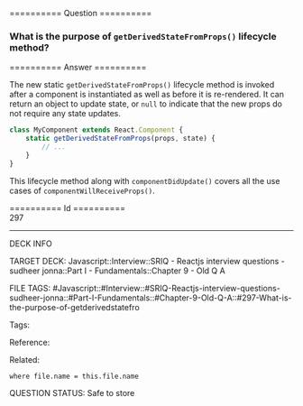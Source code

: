 ========== Question ==========  

### What is the purpose of `getDerivedStateFromProps()` lifecycle method?  

========== Answer ==========  

The new static `getDerivedStateFromProps()` lifecycle method is invoked after a component is instantiated as well as before it is re-rendered. It can return an object to update state, or `null` to indicate that the new props do not require any state updates.

```javascript
class MyComponent extends React.Component {
    static getDerivedStateFromProps(props, state) {
        // ...
    }
}
```

This lifecycle method along with `componentDidUpdate()` covers all the use cases of `componentWillReceiveProps()`.

========== Id ==========  
297

---

DECK INFO

TARGET DECK: Javascript::Interview::SRIQ - Reactjs interview questions - sudheer jonna::Part I - Fundamentals::Chapter 9 - Old Q A

FILE TAGS: #Javascript::#Interview::#SRIQ-Reactjs-interview-questions-sudheer-jonna::#Part-I-Fundamentals::#Chapter-9-Old-Q-A::#297-What-is-the-purpose-of-getderivedstatefro

Tags:

Reference:

Related:

```dataview
where file.name = this.file.name
```
QUESTION STATUS: Safe to store

